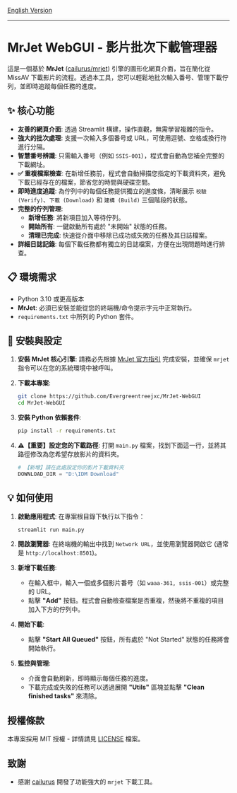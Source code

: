 
[English Version](README_en.md)

---
# MrJet WebGUI - 影片批次下載管理器

這是一個基於 **MrJet** ([cailurus/mrjet](https://github.com/cailurus/mrjet)) 引擎的圖形化網頁介面，旨在簡化從 MissAV 下載影片的流程。透過本工具，您可以輕鬆地批次輸入番号、管理下載佇列，並即時追蹤每個任務的進度。

  
## ✨ 核心功能

- **友善的網頁介面**: 透過 Streamlit 構建，操作直觀，無需學習複雜的指令。
- **強大的批次處理**: 支援一次輸入多個番号或 URL，可使用逗號、空格或換行符進行分隔。
- **智慧番号辨識**: 只需輸入番号（例如 `SSIS-001`），程式會自動為您補全完整的下載網址。
- **✅ 重複檔案檢查**: 在新增任務前，程式會自動掃描您指定的下載資料夾，避免下載已經存在的檔案，節省您的時間與硬碟空間。
- **即時進度追蹤**: 為佇列中的每個任務提供獨立的進度條，清晰展示 `校驗 (Verify)`、`下載 (Download)` 和 `建構 (Build)` 三個階段的狀態。
- **完整的佇列管理**:
    - **新增任務**: 將新項目加入等待佇列。
    - **開始所有**: 一鍵啟動所有處於 "未開始" 狀態的任務。
    - **清理已完成**: 快速從介面中移除已成功或失敗的任務及其日誌檔案。
- **詳細日誌記錄**: 每個下載任務都有獨立的日誌檔案，方便在出現問題時進行排查。

## 📋 環境需求

-   Python 3.10 或更高版本
-   **MrJet**: 必須已安裝並能從您的終端機/命令提示字元中正常執行。
-   `requirements.txt` 中所列的 Python 套件。

## 🚀 安裝與設定

1.  **安裝 MrJet 核心引擎**:
    請務必先根據 [MrJet 官方指引](https://github.com/cailurus/mrjet) 完成安裝，並確保 `mrjet` 指令可以在您的系統環境中被呼叫。

2.  **下載本專案**:
    ```bash
    git clone https://github.com/Evergreentreejxc/MrJet-WebGUI
    cd MrJet-WebGUI
    ```

3.  **安裝 Python 依賴套件**:
    ```bash
    pip install -r requirements.txt
    ```

4.  **⚠️【重要】設定您的下載路徑**:
    打開 `main.py` 檔案，找到下面這一行，並將其路徑修改為您希望存放影片的資料夾。
    ```python
    # 【新增】請在此處設定你的影片下載資料夾
    DOWNLOAD_DIR = "D:\IDM Download" 
    ```

## 💡 如何使用

1.  **啟動應用程式**:
    在專案根目錄下執行以下指令：
    ```bash
    streamlit run main.py
    ```

2.  **開啟瀏覽器**:
    在終端機的輸出中找到 `Network URL`，並使用瀏覽器開啟它 (通常是 `http://localhost:8501`)。

3.  **新增下載任務**:
    -   在輸入框中，輸入一個或多個影片番号（如 `waaa-361, ssis-001`）或完整的 URL。
    -   點擊 **"Add"** 按鈕。程式會自動檢查檔案是否重複，然後將不重複的項目加入下方的佇列中。

4.  **開始下載**:
    -   點擊 **"Start All Queued"** 按鈕，所有處於 "Not Started" 狀態的任務將會開始執行。

5.  **監控與管理**:
    -   介面會自動刷新，即時顯示每個任務的進度。
    -   下載完成或失敗的任務可以透過展開 **"Utils"** 區塊並點擊 **"Clean finished tasks"** 來清除。

## 授權條款

本專案採用 MIT 授權 - 詳情請見 [LICENSE](LICENSE) 檔案。

## 致謝

-   感謝 [cailurus](https://github.com/cailurus) 開發了功能強大的 `mrjet` 下載工具。